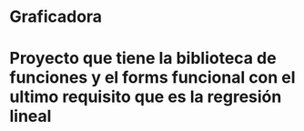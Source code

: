 # Graficadora
# Proyecto que tiene la biblioteca de funciones y el forms funcional con el ultimo requisito que es la regresión lineal
